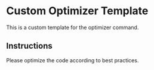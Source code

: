 # Custom Optimizer Template

This is a custom template for the optimizer command.

## Instructions

Please optimize the code according to best practices.
